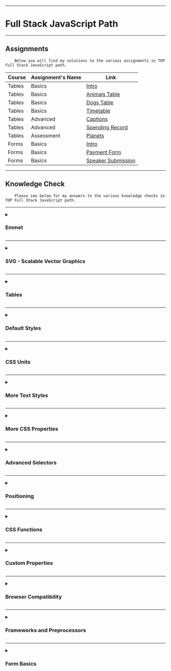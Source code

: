 ***

<h1>Full Stack JavaScript Path</h1>

***

<h2>Assignments</h2>

        Below you will find my solutions to the various assignments in TOP Full Stack JavaScript path.

| Course | Assignment's Name | Link |
| ------ | ------------ | ---- |
| Tables | Basics |[Intro](https://traineebam.github.io/TheOdinProject/Full_Stack_JavaScript/Tables/Tables_Basics/Intro)|
| Tables | Basics |[Animals Table](https://traineebam.github.io/TheOdinProject/Full_Stack_JavaScript/Tables/Tables_Basics/animal-table)|
| Tables | Basics |[Dogs Table](https://traineebam.github.io/TheOdinProject/Full_Stack_JavaScript/Tables/Tables_Basics/dogs-table)|
| Tables | Basics |[Timetable](https://traineebam.github.io/TheOdinProject/Full_Stack_JavaScript/Tables/Tables_Basics/timetable)|
| Tables | Advanced |[Captions](https://traineebam.github.io/TheOdinProject/Full_Stack_JavaScript/Tables/Tables_Advanced/captions)|
| Tables | Advanced |[Spending Record](https://traineebam.github.io/TheOdinProject/Full_Stack_JavaScript/Tables/Tables_Advanced/spending-record)|
| Tables | Assessment |[Planets](https://traineebam.github.io/TheOdinProject/Full_Stack_JavaScript/Tables/Tables_Assessment)|
| Forms | Basics |[Intro](https://traineebam.github.io/TheOdinProject/Full_Stack_JavaScript/Forms/Your_first_form)|
| Forms | Basics |[Payment Form](https://traineebam.github.io/TheOdinProject/Full_Stack_JavaScript/Forms/Payment_form)|
| Forms | Basics |[Speaker Submission](https://traineebam.github.io/TheOdinProject/Full_Stack_JavaScript/Forms/Speaker_submission)|


***

<h2>Knowledge Check</h2>

        Please see below for my answers to the various knowledge checks in TOP Full Stack JavaScript path.

***

<details>
<summary><h3>Emmet</h3></summary>

***
<h4>Why should you use Emmet?</h4>

>It helps you to write HTML and CSS more efficiently by providing access to a range of different shortcuts.

***
<h4>What are some useful Emmet abbreviations?</h4>

><ul>
><li><code>!</code> will generate a HTML boilerplate.</li>
><li>"link:css" will auto populate the css link tag in a HTML file.</li>
><li>"ul>li*x" will generate a list with x list items.</li>
><li>"bd+" in CSS will set <code>border:1px solid #000</code></li>
></ul>

***
<h4>What syntax would you use to create this element <code><\p class="text"><\/p></code>?</h4>

>You would type "p.text".

***
<h4>What syntax expands to an element with a child element inside of it? For example: <code><div><p></p></div></code></h4>

>The greater than (>) symbol.<br>
>The example above would be written "div>p".

***
<h4>What syntax would you use to create three elements that have the same class name?</h4>

>You can use the * symbol.<br>
>E.g. To create three div elements with the class name "items" you could write "div.items*3".

***

</details>

***

<details>
<summary><h3>SVG - Scalable Vector Graphics</h3></summary>

***
<h4>What is the <code>xmlns</code> attribute?</h4>

>This stands for "XML NameSpace" and specifies the dialect of XML that is being used.

***
<h4>What are some situations where you wouldn’t want to use SVG?</h4>

>SVG is very inefficient at storing complex images which means that photo-realistic or highly detailed/textured images are not good use cases for SVG. 

***
<h4>What are the benefits of “inlining” your SVGs? What are the drawbacks?</h4>

>The benefit is that the properties of the SVG will be visible to your code, allowing it to be altered dynamically by CSS or JS.<br>
>The drawback is that your code is harder to read, your page is less cacheable and if the SVG is large the rest of your HTML could take longer to load.

***

</details>

***

<details>
<summary><h3>Tables</h3></summary>

***
<h4>What is a table?</h4>

>A structured set of data made up of rows and columns.

***
<h4>Why is it a bad idea to use HTML Tables for page layout?</h4>

><ol>
><li>Reduces accessibility for visually impaired users.</li>
><li>Code is more difficult to write, maintain and debug.</li>
><li>Tables are not automatically responsive.</li>
></ol>

***
<h4>What are caption elements useful for?</h4>

>Allows users to quickly understand what type of information the table is likely to contain.<br>
>This is especially valuable for visually impaired readers who would otherwise need their screen reader to read out the contents of many cells in order to establish what the table is about.

***
<h4>What is the scope attribute?</h4>

>Used within the <code><th></code> element to tell screen readers exactly what cells the header is a header for.

***

</details>

***

<details>
<summary><h3>Default Styles</h3></summary>

***
<h4>Why would you want to use a CSS reset?</h4>

>To clear all browser default CSS styles to ensure that your webpage will be styled consistently across different browsers.

***

</details>

***

<details>
<summary><h3>CSS Units</h3></summary>

***
<h4>Why would you want to use em or rem for font-size instead of px?</h4>

>Enhances readability for users who modify their browsers base font-size.

***
<h4>What are some instances where you might want to use vh and vw?</h4>

>When designing full-height heroes or full-screen app interfaces.

***
<h4>What are some instances where you might want to use px instead of a relative unit?</h4>

>When dealing with things like margins and padding.

***

</details>

***

<details>
<summary><h3>More Text Styles</h3></summary>

***
<h4>What are the 2 ways to add fonts that are not installed on a user’s computer?</h4>

> By using either the <code>link</code> tag or an <code>@import</code> tag in your HTML to import it.

***
<h4>What is the ‘system font stack’ and why would you want to use it?</h4>

>The default system font of a particular operating system.<br>
>Using them can be beneficial to performance because the browser doesn't need to download any font files.

***
<h4>Which property would you use to increase or decrease the space between letters in a word?</h4>

>The <code>letter-spacing</code> property.

***
<h4>Which property would you use to increase or decrease the space between lines in a paragraph?</h4>

>The <code>line-height</code> property.

</details>

***

<details>
<summary><h3>More CSS Properties</h3></summary>

***
<h4>Which property would you use to make an element transparent?</h4>

>You would use the <code>opacity</code> property followed by a value between 0 (invisible) to 1 (visually solid).<br>
><code>opacity</code> is the opposite to transparency.

***
<h4>Which property would you use to make a background image tile?</h4>

>To make a background image tile you would use the <code>background-image</code> property.

***
<h4>Which property would you use to add scrollbars to an element?</h4>

>You can use the <code>overflow</code> property to add scrollbars to an element.<br>
>To add scrollbars you would use either <code>overflow: scroll;</code> or <code>overflow: auto;</code>

***
<h4>Which property would you use to add a shadow behind an element?</h4>

>The <code>box-shadow</code> can be used to add a shadow behind an element.<br>
>This property is described by X and Y offsets relative to the element, blur and spread radius and color.<br>
>e.g. <code>box-shadow: 12px 12px 2px 1px gold;</code>

***
<h4>Which property would you use to create rounded corners on an element?</h4>

>You can use the <code>border-radius</code> property to do this.<br>
>This property is described by one, two, three or four length or percentage values which are used to set a single radius for the corners.

***
<h4>How would you use border-radius to make a circular element?</h4>

>Provided your element was equal in height and width, you could simply use <code>border-radius: 50%</code> in order to create a circular element.

</details>

***

<details>
<summary><h3>Advanced Selectors</h3></summary>

***

<h4>What is the difference between the child combinator and the descendant combinator?</h4>

>The child combinator is more specific and can be used to select only direct children.<br>
>The descendant combinator will select <strong>all</strong> children and any grand-childen under them.

***

<h4>How does the syntax of pseudo-classes and pseudo-elements differ?</h4>

>pseudo-classes use ":" (e.g. <code>:first-child</code>, <code>:hover</code>, <code>:active</code>).
>pseudo-elements use "::" (e.g. <code>::marker</code>, <code>::first-letter</code>, <code>::selection</code>).

***

<h4>Do pseudo-classes exist somewhere in HTML? Do pseudo-elements?</h4>

>Pseudo-classes are used to target elements that already exist in HTML, whereas pseudo-elements <strong>don't</strong> normally exist in the markup.

***

<h4>Name two ways you could select every second child of an element, starting with the first.</h4>

><code>:nth-child(2n)</code><br>
><code>:nth-child(even)</code>

***

<h4>What is the difference between div:first-child and div:last-child? What will each select?</h4>

>first-child will select the first child of the div, whereas last-child would select the last.<br>
><strong>NOTE:</strong>If there is only one div child then both last and first child would select this child.

***

<h4>What selector would you use to style a button a user is currently hovering over? How about one that is currently being clicked on?</h4>

>For a button being hovered over you would use <code>:hover</code>.<br>
>For a button currently being clicked over you would use <code>:active</code>.

***

<h4>How could you select all input elements with a type of text?</h4>

>To achieve this you would use an Attribute selector such as <code>[attribute="value"]</code>.

***

<h4>How could you select all classes that begin with thunder?</h4>

>To select all classes beginning with "thunder" you would use <code>[class^="thunder"]</code>.

***

</details>

***

<details>
<summary><h3>Positioning</h3></summary>

***

<h4>What is the difference between static and relative positioning?</h4>

>The difference between static and relative positioning is that with <code>position: relative</code>, you can use properties such as <code>top</code>, <code>right...(etc).</code> to displace the element relative to its normal position in the flow of the document.

***

<h4>What is absolute positioning useful for?</h4>

>Absolute positioning is useful for precisely placing elements on a page.

***

<h4>What is the difference between fixed and sticky positioning?</h4>

>The difference is that <code>position: fixed</code> elements remain fixed to the viewport at all times, while <code>position: sticky</code> elements behave like normal elements until it reaches a specified scroll position.

***

</details>

***

<details>
<summary><h3>CSS Functions</h3></summary>

***

<h4>What are the four CSS math functions we covered above?</h4>

><ol>
><li><code>calc()</code>: A function that can be used to perform calculations. E.g. <code>--main: calc(100vh - calc(var(--header) + var(--footer)));</code></li>
><li><code>min()</code>: A function that sets a boundary for the maximum allowed value. E.g. <code>width: min(150px, 100%);</code></li>
><li><code>max()</code>: A function that sets a boundary for the minimum allowed value. E.g. <code>width: max(100px, 4em, 50%);</code></li>
><li><code>clamp()</code>: This function takes 3 values being the smallest value, an ideal value and the largest value. E.g. <code>font-size: clamp(320px, 80vw, 60rem);</code></li>
></ol>

***

<h4>How do we use CSS math functions in our CSS?</h4>

>You can use CSS math function with <code>calc()</code>.<br>
>Additionally, you can do math inside the parenthesis of <code>min()</code> and <code>max()</code>. E.g. <code>width: min(80ch, 100vw - 2rem);</code>.

***

<h4>How can CSS functions help make websites and applications more responsive?</h4>

>By using the <code>min()</code>,<code>max()</code> and <code>clamp()</code> functions we can ensure that our content is always presented to the viewer appropriately even if different display settings are in use.

***

</details>

***

<details>
<summary><h3>Custom Properties</h3></summary>

***

<h4>How would you declare a custom property with a name of text-color?</h4>

><code>--text-color: value;</code> is how you would declare a custom property called text-color.

***

<h4>How would you access a custom property with a name of background-color?</h4>

>You would use <code>var(--background-color);</code>

***

<h4>Where would you declare a custom property to have its scope be global and accessible by all other selectors?</h4>

>It is best practice to declare a custom property in <code>:root</code>.

***

<h4>Where would you declare a custom property so that a user’s theme setting from their OS or browser was taken into account?</h4>

>You would declare the custom property within a <code>@media (prefers-color-scheme: dark)</code> block.<br>
>It should be noted that the only two accepted theme settings are "dark" and "light".

***

</details>

***

<details>
<summary><h3>Browser Compatibility</h3></summary>

***

<h4>What is the most used browser currently?</h4>

>Currently Chrome by Google is the most popular browser.

***

<h4>What was the original name of the first web browser?</h4>

>"WorldWideWeb" browser was the original name. This was later changed to "Nexus" to avoid confusion with the World Wide Web.

***

<h4>How are mobile browsers different on Apple mobile operating systems from Android?</h4>

>On iOS and iPadOS, Safari is the only supported browser. This means that even if a user installs Chrome or Firefox, they still utilise the Safari rendering engine named "WebKit".

***

</details>

***

<details>
<summary><h3>Frameworks and Preprocessors</h3></summary>

***

<h4>What are some advantages of using a CSS framework?</h4>

><ul>
><li>Ready made documentation.</li>
><li>Easy access to support via online communities.</li>
><li>Faster project delivery.</li>
><li>Many design decisions are already made for you.</li>
><li>Assists with responsive design.</li>
></ul>

***

<h4>What are some disadvantages of using a CSS framework?</h4>

><ul>
><li>Difficulty with overriding framework code.</li>
><li>Websites can end up looking very similar to others.</li>
><li>Can cause performance issues due to unnecessary code.</li>
></ul>

***

<h4>What are some advantages of using a CSS preprocessor?</h4>

><ul>
><li>Reduces code repetition.</li>
><li>Make code easier to maintain.</li>
><li>Keeps your code more organised.</li>
></ul>

***

<h4>What are some disadvantages of using a CSS preprocessor?</h4>

><ul>
><li>Can make debugging harder.</li>
><li>Compilation slows down development.</li>
><li>Increased CSS file size.</li>
><li>Requires extra tooling</li>
><li>Much of the functionality that could be achieved with a CSS preprocessor can now be done with vanilla CSS.</li>
></ul>

***

</details>

***

<details>
<summary><h3>Form Basics</h3></summary>

***

<h4>Explain what the form element is for and what two attributes it should always include.</h4>

>The form element is to define a form and is a container element..<br>
>The two attributes a form should always include are the <code>action</code> and <code>method</code> attributes.<br>
>The <code>action</code> attribute accepts a URL and tells the form where the form data should be sent for processing.<br>
>The <code>method</code> attribute tells the browser which HTTP request method it should use to submit the form (typically GET or POST).

***

<h4>Explain what form controls are at a high level.</h4>

>All the elements that a user will interact with on the form.

***

<h4>What is the name attribute for?</h4>

>The name attribute tells the backend what each piece of data represents.<br>
>Essentially, it is a variable name for the input.

***

<h4>What are the three most common form controls you can use for allowing users to select predefined options?</h4>

><ol>
><li>Dropdown</li>
><li>Radio Buttons</li>
><li>Checkboxes</li>
></ol>

***

<h4>What are the three types of buttons in HTML?</h4>

><ol>
><li>Submit</li>
><li>Reset</li>
><li>Generic</li>
></ol>

***

<h4>What are the two most challenging aspects of styling forms?</h4>

><ol>
><li>The default browser styles</li>
><li>Certain form controls being resistant to custom styling</li>
></ol>

***








